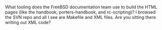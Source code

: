
What tooling does the FreeBSD documentation team use to build the HTML pages (like the handbook, porters-handbook, and rc-scripting)?  I browsed the SVN repo and all I see are Makefile and XML files.  Are you sitting there writing out XML code?